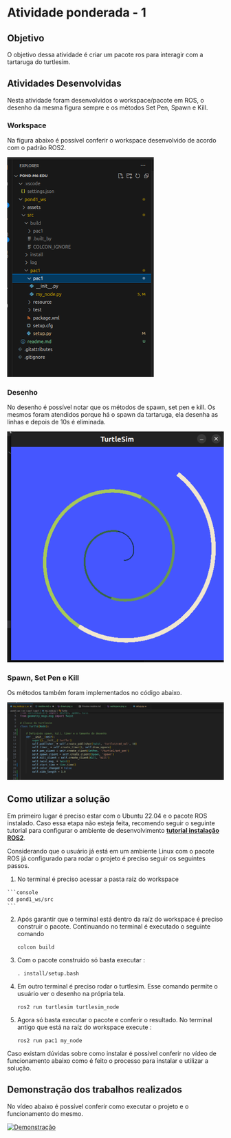 # Atividade ponderada - 1

## Objetivo 
O objetivo dessa atividade é criar um pacote ros para interagir com a tartaruga do turtlesim.

## Atividades Desenvolvidas 

Nesta atividade foram desenvolvidos o workspace/pacote em ROS, o desenho da mesma figura sempre e os métodos Set Pen, Spawn e Kill. 


### Workspace 

Na figura abaixo é possível conferir o workspace desenvolvido de acordo com o padrão ROS2. 

   ![Workspace ](./assets/workspace.png)


### Desenho

No desenho é possível notar que os métodos de spawn, set pen e kill. 
Os mesmos foram atendidos porque há o spawn da tartaruga, ela desenha as linhas e depois de 10s é eliminada.

   ![Desenho](./assets/drawn.png)


### Spawn, Set Pen e Kill 

Os métodos também foram implementados no código abaixo. 

   ![Métodos](./assets/code.png)


## Como utilizar a solução 

Em primeiro lugar é preciso estar com o Ubuntu 22.04 e o pacote ROS instalado. Caso essa etapa não esteja feita, recomendo seguir o seguinte tutorial para configurar o ambiente de desenvolvimento **[tutorial instalação ROS2](https://rmnicola.github.io/m6-ec-encontros/E01/ros)**.

Considerando que o usuário já está em um ambiente Linux com o pacote ROS já configurado para rodar o projeto é preciso seguir os seguintes passos. 

 1.   No terminal é preciso acessar a pasta raiz do workspace 

    ```console
    cd pond1_ws/src
    ``` 

2. Após garantir que o terminal está dentro da raíz do workspace é preciso construir o pacote. Continuando no terminal é executado o seguinte comando 

    ```console
    colcon build
    ``` 

3. Com o pacote construido só basta executar :


    ```console
	. install/setup.bash
      ``` 

4. Em outro terminal é preciso rodar o turtlesim. Esse comando permite o usuário ver o desenho na própria tela. 


    ```console
	ros2 run turtlesim turtlesim_node
      ``` 

5. Agora só basta executar o pacote e conferir o resultado. No terminal antigo que está na raíz do workspace execute : 

    ```console 
    ros2 run pac1 my_node 
    ``` 

Caso existam dúvidas sobre como instalar é possível conferir no vídeo de funcionamento abaixo como é feito o processo para instalar e utilizar a solução. 


## Demonstração dos trabalhos realizados 

No vídeo abaixo é possível conferir como executar o projeto e o funcionamento do mesmo. 

[![Demonstração](https://img.youtube.com/vi/iquhxcx8Fas/0.jpg)](https://www.youtube.com/watch?v=iquhxcx8Fas)

